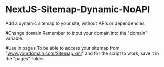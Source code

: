 # NextJS-Sitemap-Dynamic-NoAPI
Add a dynamic sitemap to your site, without APIs or dependencies.

#Change domain
Remember to input your domain into the "domain" variable.

#Use in pages
To be able to access your sitemap from "www.yourdomain.com/Sitemap.xml" and for the script to work, save it in the "pages" folder.
